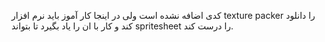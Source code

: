 ﻿کدی اضافه نشده است ولی در اینجا کار آموز باید نرم افزار texture packer را دانلود کند و کار با ان را یاد بگیرد تا بتواند spritesheet را درست کند.